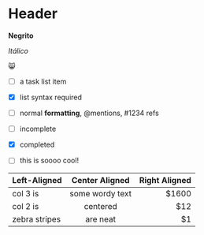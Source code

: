 # Header

**Negrito**

_Itálico_

:smile_cat:

- [ ] a task list item
- [x] list syntax required
- [ ] normal **formatting**, @mentions, #1234 refs
- [ ] incomplete
- [x] completed
- [ ] this is soooo cool!



| Left-Aligned  | Center Aligned  | Right Aligned |
| :------------ | :-------------: | ------------: |
| col 3 is      | some wordy text |         $1600 |
| col 2 is      |    centered     |           $12 |
| zebra stripes |    are neat     |            $1 |



